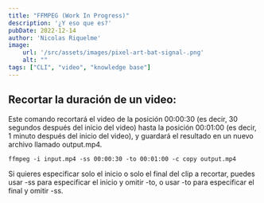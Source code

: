 ```yaml
---
title: "FFMPEG (Work In Progress)"
description: '¿Y eso que es?'
pubDate: 2022-12-14
author: 'Nicolas Riquelme'
image: 
    url: '/src/assets/images/pixel-art-bat-signal-.png'
    alt: ""
tags: ["CLI", "video", "knowledge base"]
---
```


## Recortar la duración de un video:

Este comando recortará el video de la posición 00:00:30 (es decir, 30 segundos después del inicio del video) hasta la posición 00:01:00 (es decir, 1 minuto después del inicio del video), y guardará el resultado en un nuevo archivo llamado output.mp4.

    ffmpeg -i input.mp4 -ss 00:00:30 -to 00:01:00 -c copy output.mp4

Si quieres especificar solo el inicio o solo el final del clip a recortar, puedes usar -ss para especificar el inicio y omitir -to, o usar -to para especificar el final y omitir -ss.

